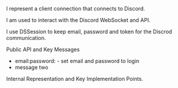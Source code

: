 I represent a client connection that connects to Discord.

I am used to interact with the Discord WebSocket and API.

I use DSSession to keep email, password and token for the Discrod communication.

Public API and Key Messages

- email:password: - set email and password to login
- message two 
 
Internal Representation and Key Implementation Points.

 